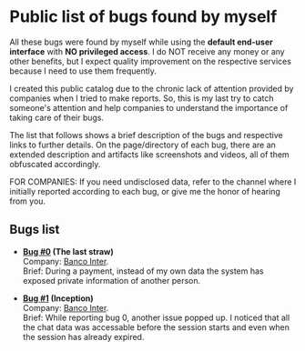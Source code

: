 # Public list of bugs found by myself

All these bugs were found by myself while using the **default end-user interface** with **NO privileged access**. I do NOT receive any money or any other benefits, but I expect quality improvement on the respective services because I need to use them frequently.

I created this public catalog due to the chronic lack of attention provided by companies when I tried to make reports. So, this is my last try to catch someone's attention and help companies to understand the importance of taking care of their bugs.

The list that follows shows a brief description of the bugs and respective links to further details. On the page/directory of each bug, there are an extended description and artifacts like screenshots and videos, all of them obfuscated accordingly.

FOR COMPANIES: If you need undisclosed data, refer to the channel where I initially reported according to each bug, or give me the honor of hearing from you.


## Bugs list

* **[Bug #0](catalog/bug00) (The last straw)**<br>
Company: [Banco Inter](https://www.bancointer.com.br/).<br>
Brief: During a payment, instead of my own data the system has exposed private information of another person. 

* **[Bug #1](catalog/bug01) (Inception)**<br>
Company: [Banco Inter](https://www.bancointer.com.br/).<br>
Brief: While reporting bug 0, another issue popped up. I noticed that all the chat data was accessable before the session starts and even when the session has already expired.
